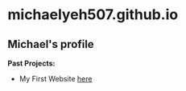 # michaelyeh507.github.io
## Michael's profile

**Past Projects:**

* My First Website [here](https://michaelyeh507.github.io/index.html)
